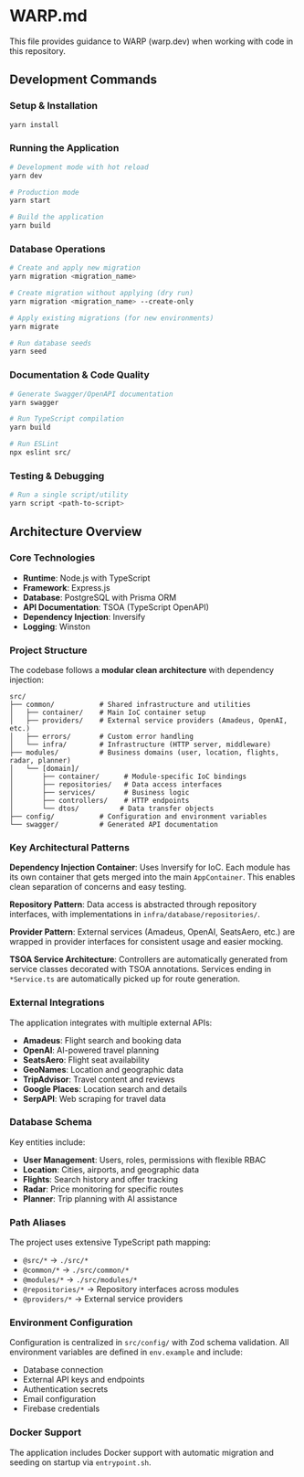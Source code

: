 # WARP.md

This file provides guidance to WARP (warp.dev) when working with code in this repository.

## Development Commands

### Setup & Installation
```bash
yarn install
```

### Running the Application
```bash
# Development mode with hot reload
yarn dev

# Production mode
yarn start

# Build the application
yarn build
```

### Database Operations
```bash
# Create and apply new migration
yarn migration <migration_name>

# Create migration without applying (dry run)
yarn migration <migration_name> --create-only

# Apply existing migrations (for new environments)
yarn migrate

# Run database seeds
yarn seed
```

### Documentation & Code Quality
```bash
# Generate Swagger/OpenAPI documentation
yarn swagger

# Run TypeScript compilation
yarn build

# Run ESLint
npx eslint src/
```

### Testing & Debugging
```bash
# Run a single script/utility
yarn script <path-to-script>
```

## Architecture Overview

### Core Technologies
- **Runtime**: Node.js with TypeScript
- **Framework**: Express.js
- **Database**: PostgreSQL with Prisma ORM
- **API Documentation**: TSOA (TypeScript OpenAPI)
- **Dependency Injection**: Inversify
- **Logging**: Winston

### Project Structure

The codebase follows a **modular clean architecture** with dependency injection:

```
src/
├── common/           # Shared infrastructure and utilities
│   ├── container/    # Main IoC container setup
│   ├── providers/    # External service providers (Amadeus, OpenAI, etc.)
│   ├── errors/       # Custom error handling
│   └── infra/        # Infrastructure (HTTP server, middleware)
├── modules/          # Business domains (user, location, flights, radar, planner)
│   └── [domain]/
│       ├── container/      # Module-specific IoC bindings
│       ├── repositories/   # Data access interfaces
│       ├── services/       # Business logic
│       ├── controllers/    # HTTP endpoints
│       └── dtos/          # Data transfer objects
├── config/           # Configuration and environment variables
└── swagger/          # Generated API documentation
```

### Key Architectural Patterns

**Dependency Injection Container**: Uses Inversify for IoC. Each module has its own container that gets merged into the main `AppContainer`. This enables clean separation of concerns and easy testing.

**Repository Pattern**: Data access is abstracted through repository interfaces, with implementations in `infra/database/repositories/`.

**Provider Pattern**: External services (Amadeus, OpenAI, SeatsAero, etc.) are wrapped in provider interfaces for consistent usage and easier mocking.

**TSOA Service Architecture**: Controllers are automatically generated from service classes decorated with TSOA annotations. Services ending in `*Service.ts` are automatically picked up for route generation.

### External Integrations

The application integrates with multiple external APIs:
- **Amadeus**: Flight search and booking data
- **OpenAI**: AI-powered travel planning
- **SeatsAero**: Flight seat availability
- **GeoNames**: Location and geographic data
- **TripAdvisor**: Travel content and reviews
- **Google Places**: Location search and details
- **SerpAPI**: Web scraping for travel data

### Database Schema

Key entities include:
- **User Management**: Users, roles, permissions with flexible RBAC
- **Location**: Cities, airports, and geographic data
- **Flights**: Search history and offer tracking
- **Radar**: Price monitoring for specific routes
- **Planner**: Trip planning with AI assistance

### Path Aliases

The project uses extensive TypeScript path mapping:
- `@src/*` → `./src/*`
- `@common/*` → `./src/common/*`
- `@modules/*` → `./src/modules/*`
- `@repositories/*` → Repository interfaces across modules
- `@providers/*` → External service providers

### Environment Configuration

Configuration is centralized in `src/config/` with Zod schema validation. All environment variables are defined in `env.example` and include:
- Database connection
- External API keys and endpoints
- Authentication secrets
- Email configuration
- Firebase credentials

### Docker Support

The application includes Docker support with automatic migration and seeding on startup via `entrypoint.sh`.
